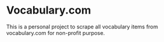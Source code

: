 # Vocabulary.com
This is a personal project to scrape all vocabulary items from vocabulary.com for non-profit purpose.
